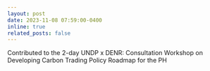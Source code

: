 ```yaml
---
layout: post
date: 2023-11-08 07:59:00-0400
inline: true
related_posts: false
---
```


Contributed to the 2-day UNDP x DENR: Consultation Workshop on Developing Carbon Trading Policy Roadmap for the PH
